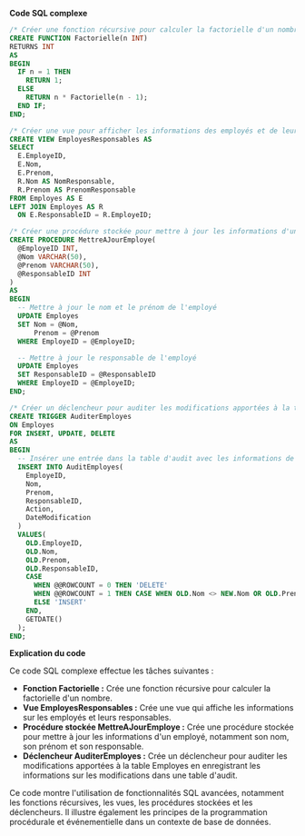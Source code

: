 **Code SQL complexe**

```sql
/* Créer une fonction récursive pour calculer la factorielle d'un nombre */
CREATE FUNCTION Factorielle(n INT)
RETURNS INT
AS
BEGIN
  IF n = 1 THEN
    RETURN 1;
  ELSE
    RETURN n * Factorielle(n - 1);
  END IF;
END;

/* Créer une vue pour afficher les informations des employés et de leurs responsables */
CREATE VIEW EmployesResponsables AS
SELECT
  E.EmployeID,
  E.Nom,
  E.Prenom,
  R.Nom AS NomResponsable,
  R.Prenom AS PrenomResponsable
FROM Employes AS E
LEFT JOIN Employes AS R
  ON E.ResponsableID = R.EmployeID;

/* Créer une procédure stockée pour mettre à jour les informations d'un employé */
CREATE PROCEDURE MettreAJourEmploye(
  @EmployeID INT,
  @Nom VARCHAR(50),
  @Prenom VARCHAR(50),
  @ResponsableID INT
)
AS
BEGIN
  -- Mettre à jour le nom et le prénom de l'employé
  UPDATE Employes
  SET Nom = @Nom,
      Prenom = @Prenom
  WHERE EmployeID = @EmployeID;

  -- Mettre à jour le responsable de l'employé
  UPDATE Employes
  SET ResponsableID = @ResponsableID
  WHERE EmployeID = @EmployeID;
END;

/* Créer un déclencheur pour auditer les modifications apportées à la table Employes */
CREATE TRIGGER AuditerEmployes
ON Employes
FOR INSERT, UPDATE, DELETE
AS
BEGIN
  -- Insérer une entrée dans la table d'audit avec les informations de modification
  INSERT INTO AuditEmployes(
    EmployeID,
    Nom,
    Prenom,
    ResponsableID,
    Action,
    DateModification
  )
  VALUES(
    OLD.EmployeID,
    OLD.Nom,
    OLD.Prenom,
    OLD.ResponsableID,
    CASE
      WHEN @@ROWCOUNT = 0 THEN 'DELETE'
      WHEN @@ROWCOUNT = 1 THEN CASE WHEN OLD.Nom <> NEW.Nom OR OLD.Prenom <> NEW.Prenom THEN 'UPDATE' ELSE 'NO CHANGE' END
      ELSE 'INSERT'
    END,
    GETDATE()
  );
END;
```

**Explication du code**

Ce code SQL complexe effectue les tâches suivantes :

* **Fonction Factorielle :** Crée une fonction récursive pour calculer la factorielle d'un nombre.
* **Vue EmployesResponsables :** Crée une vue qui affiche les informations sur les employés et leurs responsables.
* **Procédure stockée MettreAJourEmploye :** Crée une procédure stockée pour mettre à jour les informations d'un employé, notamment son nom, son prénom et son responsable.
* **Déclencheur AuditerEmployes :** Crée un déclencheur pour auditer les modifications apportées à la table Employes en enregistrant les informations sur les modifications dans une table d'audit.

Ce code montre l'utilisation de fonctionnalités SQL avancées, notamment les fonctions récursives, les vues, les procédures stockées et les déclencheurs. Il illustre également les principes de la programmation procédurale et événementielle dans un contexte de base de données.